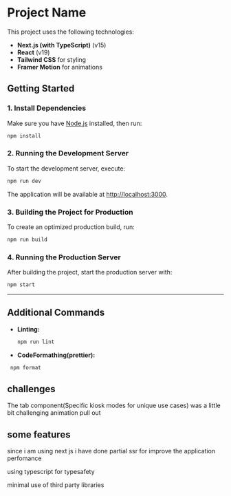 # Project Name

This project uses the following technologies:

- **Next.js (with TypeScript)** (v15)
- **React** (v19)
- **Tailwind CSS** for styling
- **Framer Motion** for animations

## Getting Started

### 1. Install Dependencies

Make sure you have [Node.js](https://nodejs.org/) installed, then run:

```bash
npm install
```

### 2. Running the Development Server

To start the development server, execute:

```bash
npm run dev
```

The application will be available at [http://localhost:3000](http://localhost:3000).

### 3. Building the Project for Production

To create an optimized production build, run:

```bash
npm run build
```

### 4. Running the Production Server

After building the project, start the production server with:

```bash
npm start
```

---

## Additional Commands

- **Linting:**

  ```bash
  npm run lint
  ```

- **CodeFormathing(prettier):**

```bash
 npm format
```

## challenges

The tab component(Specific kiosk modes for unique use cases) was a little bit challenging animation pull out

## some features

since i am using next js i have done partial ssr for improve the application perfomance

using typescript for typesafety

minimal use of third party libraries
